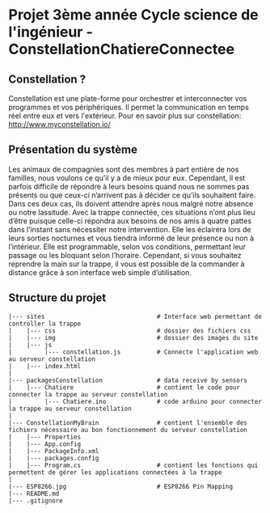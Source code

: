 # Projet 3ème année Cycle science de l'ingénieur - ConstellationChatiereConnectee

## Constellation ?

Constellation est une plate-forme pour orchestrer et interconnecter vos programmes et vos périphériques. Il permet la communication en temps réel entre eux et vers l'extérieur.
Pour en savoir plus sur constellation: http://www.myconstellation.io/

## Présentation du système

Les animaux de compagnies sont des membres à part entière de nos familles, nous voulons ce qu’il y a de mieux pour eux. Cependant, il est parfois difficile de répondre à leurs besoins quand nous ne sommes pas présents ou que ceux-ci n’arrivent pas à décider ce qu’ils souhaitent faire. Dans ces deux cas, ils doivent attendre après nous malgré notre absence ou notre lassitude.
Avec la trappe connectée, ces situations n’ont plus lieu d’être puisque celle-ci répondra aux besoins de nos amis à quatre pattes dans l’instant sans nécessiter notre intervention. Elle les éclairera lors de leurs sorties nocturnes et vous tiendra informé de leur présence ou non à l’intérieur. Elle est programmable, selon vos conditions, permettant leur passage ou les bloquant selon l’horaire.
Cependant, si vous souhaitez reprendre la main sur la trappe, il vous est possible de la commander à distance grâce à son interface web simple d’utilisation.

## Structure du projet

    |--- sites                               # Interface web permettant de controller la trappe
    |    |--- css                            # dossier des fichiers css
    |    |--- img                            # dossier des images du site
    |    |--- js
    |         |--- constellation.js          # Connecte l'application web au serveur constellation
    |    |--- index.html
    |
    |--- packagesConstellation               # data receive by sensors
    |    |--- Chatiere                       # contient le code pour connecter la trappe au serveur constellation
    |         |--- Chatiere.ino              # code arduino pour connecter la trappe au serveur constellation
    |
    |--- ConstellationMyBrain                # contient l'ensemble des fichiers nécessaire au bon fonctionnement du serveur constellation
    |    |--- Properties
    |    |--- App.config
    |    |--- PackageInfo.xml
    |    |--- packages.config
    |    |--- Program.cs                     # contient les fonctions qui permettent de gérer les applications connectées à la trappe
    |
    |--- ESP8266.jpg                         # ESP8266 Pin Mapping
    |--- README.md
    |--- .gitignore
